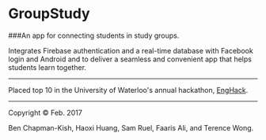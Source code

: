 # GroupStudy

###An app for connecting students in study groups.

Integrates Firebase authentication and a real-time database with Facebook login and Android and to deliver a seamless and convenient app that helps students learn together.

-----

Placed top 10 in the University of Waterloo's annual hackathon, [EngHack](https://www.engsoc.uwaterloo.ca/event/waterloo-enghack/).

-----

Copyright © Feb. 2017

Ben Chapman-Kish, Haoxi Huang, Sam Ruel, Faaris Ali, and Terence Wong.